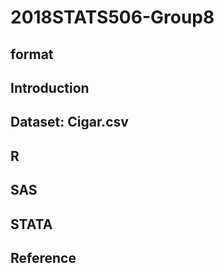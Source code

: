 # 2018STATS506-Group8

## format

## Introduction 

## Dataset: Cigar.csv

## R

## SAS

## STATA

## Reference 
